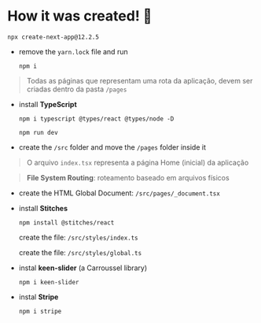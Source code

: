 # How it was created! 🚧

```shell
npx create-next-app@12.2.5
```

- remove the `yarn.lock` file and run

  ```shell
  npm i
  ```

> Todas as páginas que representam uma rota da aplicação, devem ser criadas dentro da pasta `/pages`

- install **TypeScript**

  ```shell
  npm i typescript @types/react @types/node -D
  ```

  ```shell
  npm run dev
  ```

- create the `/src` folder and move the `/pages` folder inside it

> O arquivo `index.tsx` representa a página Home (inicial) da aplicação

> **File System Routing**: roteamento baseado em arquivos físicos

- create the HTML Global Document: `/src/pages/_document.tsx`

- install **Stitches**

  ```shell
  npm install @stitches/react
  ```

  create the file: `/src/styles/index.ts`

  create the file: `/src/styles/global.ts`

- instal **keen-slider** (a Carroussel library)

  ```shell
  npm i keen-slider
  ```

- instal **Stripe**

  ```shell
  npm i stripe
  ```

